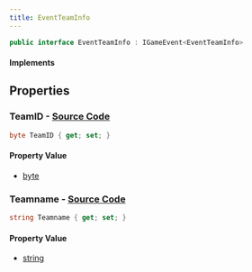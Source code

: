 ```yaml
---
title: EventTeamInfo
---
```


```csharp
public interface EventTeamInfo : IGameEvent<EventTeamInfo>
```

#### Implements

## Properties

### **TeamID** - [Source Code](https://github.com/swiftly-solution/swiftlys2/blob/main/managed/src/SwiftlyS2.Generated/GameEvents/Interfaces/EventTeamInfo.cs#L24)

```csharp
byte TeamID { get; set; }
```

#### Property Value

- [byte](https://learn.microsoft.com/dotnet/api/system.byte)

### **Teamname** - [Source Code](https://github.com/swiftly-solution/swiftlys2/blob/main/managed/src/SwiftlyS2.Generated/GameEvents/Interfaces/EventTeamInfo.cs#L31)

```csharp
string Teamname { get; set; }
```

#### Property Value

- [string](https://learn.microsoft.com/dotnet/api/system.string)

